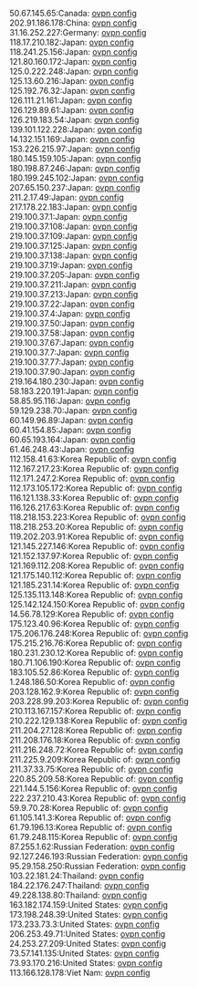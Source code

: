 50.67.145.65:Canada: [ovpn config](vpn/50_67_145_65.ovpn)  
202.91.186.178:China: [ovpn config](vpn/202_91_186_178.ovpn)  
31.16.252.227:Germany: [ovpn config](vpn/31_16_252_227.ovpn)  
118.17.210.182:Japan: [ovpn config](vpn/118_17_210_182.ovpn)  
118.241.25.156:Japan: [ovpn config](vpn/118_241_25_156.ovpn)  
121.80.160.172:Japan: [ovpn config](vpn/121_80_160_172.ovpn)  
125.0.222.248:Japan: [ovpn config](vpn/125_0_222_248.ovpn)  
125.13.60.216:Japan: [ovpn config](vpn/125_13_60_216.ovpn)  
125.192.76.32:Japan: [ovpn config](vpn/125_192_76_32.ovpn)  
126.111.21.161:Japan: [ovpn config](vpn/126_111_21_161.ovpn)  
126.129.89.61:Japan: [ovpn config](vpn/126_129_89_61.ovpn)  
126.219.183.54:Japan: [ovpn config](vpn/126_219_183_54.ovpn)  
139.101.122.228:Japan: [ovpn config](vpn/139_101_122_228.ovpn)  
14.132.151.169:Japan: [ovpn config](vpn/14_132_151_169.ovpn)  
153.226.215.97:Japan: [ovpn config](vpn/153_226_215_97.ovpn)  
180.145.159.105:Japan: [ovpn config](vpn/180_145_159_105.ovpn)  
180.198.87.246:Japan: [ovpn config](vpn/180_198_87_246.ovpn)  
180.199.245.102:Japan: [ovpn config](vpn/180_199_245_102.ovpn)  
207.65.150.237:Japan: [ovpn config](vpn/207_65_150_237.ovpn)  
211.2.17.49:Japan: [ovpn config](vpn/211_2_17_49.ovpn)  
217.178.22.183:Japan: [ovpn config](vpn/217_178_22_183.ovpn)  
219.100.37.1:Japan: [ovpn config](vpn/219_100_37_1.ovpn)  
219.100.37.108:Japan: [ovpn config](vpn/219_100_37_108.ovpn)  
219.100.37.109:Japan: [ovpn config](vpn/219_100_37_109.ovpn)  
219.100.37.125:Japan: [ovpn config](vpn/219_100_37_125.ovpn)  
219.100.37.138:Japan: [ovpn config](vpn/219_100_37_138.ovpn)  
219.100.37.19:Japan: [ovpn config](vpn/219_100_37_19.ovpn)  
219.100.37.205:Japan: [ovpn config](vpn/219_100_37_205.ovpn)  
219.100.37.211:Japan: [ovpn config](vpn/219_100_37_211.ovpn)  
219.100.37.213:Japan: [ovpn config](vpn/219_100_37_213.ovpn)  
219.100.37.22:Japan: [ovpn config](vpn/219_100_37_22.ovpn)  
219.100.37.4:Japan: [ovpn config](vpn/219_100_37_4.ovpn)  
219.100.37.50:Japan: [ovpn config](vpn/219_100_37_50.ovpn)  
219.100.37.58:Japan: [ovpn config](vpn/219_100_37_58.ovpn)  
219.100.37.67:Japan: [ovpn config](vpn/219_100_37_67.ovpn)  
219.100.37.7:Japan: [ovpn config](vpn/219_100_37_7.ovpn)  
219.100.37.77:Japan: [ovpn config](vpn/219_100_37_77.ovpn)  
219.100.37.90:Japan: [ovpn config](vpn/219_100_37_90.ovpn)  
219.164.180.230:Japan: [ovpn config](vpn/219_164_180_230.ovpn)  
58.183.220.191:Japan: [ovpn config](vpn/58_183_220_191.ovpn)  
58.85.95.116:Japan: [ovpn config](vpn/58_85_95_116.ovpn)  
59.129.238.70:Japan: [ovpn config](vpn/59_129_238_70.ovpn)  
60.149.96.89:Japan: [ovpn config](vpn/60_149_96_89.ovpn)  
60.41.154.85:Japan: [ovpn config](vpn/60_41_154_85.ovpn)  
60.65.193.164:Japan: [ovpn config](vpn/60_65_193_164.ovpn)  
61.46.248.43:Japan: [ovpn config](vpn/61_46_248_43.ovpn)  
112.158.41.63:Korea Republic of: [ovpn config](vpn/112_158_41_63.ovpn)  
112.167.217.23:Korea Republic of: [ovpn config](vpn/112_167_217_23.ovpn)  
112.171.247.2:Korea Republic of: [ovpn config](vpn/112_171_247_2.ovpn)  
112.173.105.172:Korea Republic of: [ovpn config](vpn/112_173_105_172.ovpn)  
116.121.138.33:Korea Republic of: [ovpn config](vpn/116_121_138_33.ovpn)  
116.126.217.63:Korea Republic of: [ovpn config](vpn/116_126_217_63.ovpn)  
118.218.153.223:Korea Republic of: [ovpn config](vpn/118_218_153_223.ovpn)  
118.218.253.20:Korea Republic of: [ovpn config](vpn/118_218_253_20.ovpn)  
119.202.203.91:Korea Republic of: [ovpn config](vpn/119_202_203_91.ovpn)  
121.145.227.146:Korea Republic of: [ovpn config](vpn/121_145_227_146.ovpn)  
121.152.137.97:Korea Republic of: [ovpn config](vpn/121_152_137_97.ovpn)  
121.169.112.208:Korea Republic of: [ovpn config](vpn/121_169_112_208.ovpn)  
121.175.140.112:Korea Republic of: [ovpn config](vpn/121_175_140_112.ovpn)  
121.185.231.14:Korea Republic of: [ovpn config](vpn/121_185_231_14.ovpn)  
125.135.113.148:Korea Republic of: [ovpn config](vpn/125_135_113_148.ovpn)  
125.142.124.150:Korea Republic of: [ovpn config](vpn/125_142_124_150.ovpn)  
14.56.78.129:Korea Republic of: [ovpn config](vpn/14_56_78_129.ovpn)  
175.123.40.96:Korea Republic of: [ovpn config](vpn/175_123_40_96.ovpn)  
175.206.176.248:Korea Republic of: [ovpn config](vpn/175_206_176_248.ovpn)  
175.215.216.76:Korea Republic of: [ovpn config](vpn/175_215_216_76.ovpn)  
180.231.230.12:Korea Republic of: [ovpn config](vpn/180_231_230_12.ovpn)  
180.71.106.190:Korea Republic of: [ovpn config](vpn/180_71_106_190.ovpn)  
183.105.52.86:Korea Republic of: [ovpn config](vpn/183_105_52_86.ovpn)  
1.248.186.50:Korea Republic of: [ovpn config](vpn/1_248_186_50.ovpn)  
203.128.162.9:Korea Republic of: [ovpn config](vpn/203_128_162_9.ovpn)  
203.228.99.203:Korea Republic of: [ovpn config](vpn/203_228_99_203.ovpn)  
210.113.167.157:Korea Republic of: [ovpn config](vpn/210_113_167_157.ovpn)  
210.222.129.138:Korea Republic of: [ovpn config](vpn/210_222_129_138.ovpn)  
211.204.27.128:Korea Republic of: [ovpn config](vpn/211_204_27_128.ovpn)  
211.208.176.18:Korea Republic of: [ovpn config](vpn/211_208_176_18.ovpn)  
211.216.248.72:Korea Republic of: [ovpn config](vpn/211_216_248_72.ovpn)  
211.225.9.209:Korea Republic of: [ovpn config](vpn/211_225_9_209.ovpn)  
211.37.33.75:Korea Republic of: [ovpn config](vpn/211_37_33_75.ovpn)  
220.85.209.58:Korea Republic of: [ovpn config](vpn/220_85_209_58.ovpn)  
221.144.5.156:Korea Republic of: [ovpn config](vpn/221_144_5_156.ovpn)  
222.237.210.43:Korea Republic of: [ovpn config](vpn/222_237_210_43.ovpn)  
59.9.70.28:Korea Republic of: [ovpn config](vpn/59_9_70_28.ovpn)  
61.105.141.3:Korea Republic of: [ovpn config](vpn/61_105_141_3.ovpn)  
61.79.196.13:Korea Republic of: [ovpn config](vpn/61_79_196_13.ovpn)  
61.79.248.115:Korea Republic of: [ovpn config](vpn/61_79_248_115.ovpn)  
87.255.1.62:Russian Federation: [ovpn config](vpn/87_255_1_62.ovpn)  
92.127.246.193:Russian Federation: [ovpn config](vpn/92_127_246_193.ovpn)  
95.29.158.250:Russian Federation: [ovpn config](vpn/95_29_158_250.ovpn)  
103.22.181.24:Thailand: [ovpn config](vpn/103_22_181_24.ovpn)  
184.22.176.247:Thailand: [ovpn config](vpn/184_22_176_247.ovpn)  
49.228.138.80:Thailand: [ovpn config](vpn/49_228_138_80.ovpn)  
163.182.174.159:United States: [ovpn config](vpn/163_182_174_159.ovpn)  
173.198.248.39:United States: [ovpn config](vpn/173_198_248_39.ovpn)  
173.233.73.3:United States: [ovpn config](vpn/173_233_73_3.ovpn)  
206.253.49.71:United States: [ovpn config](vpn/206_253_49_71.ovpn)  
24.253.27.209:United States: [ovpn config](vpn/24_253_27_209.ovpn)  
73.57.141.135:United States: [ovpn config](vpn/73_57_141_135.ovpn)  
73.93.170.216:United States: [ovpn config](vpn/73_93_170_216.ovpn)  
113.166.128.178:Viet Nam: [ovpn config](vpn/113_166_128_178.ovpn)  
